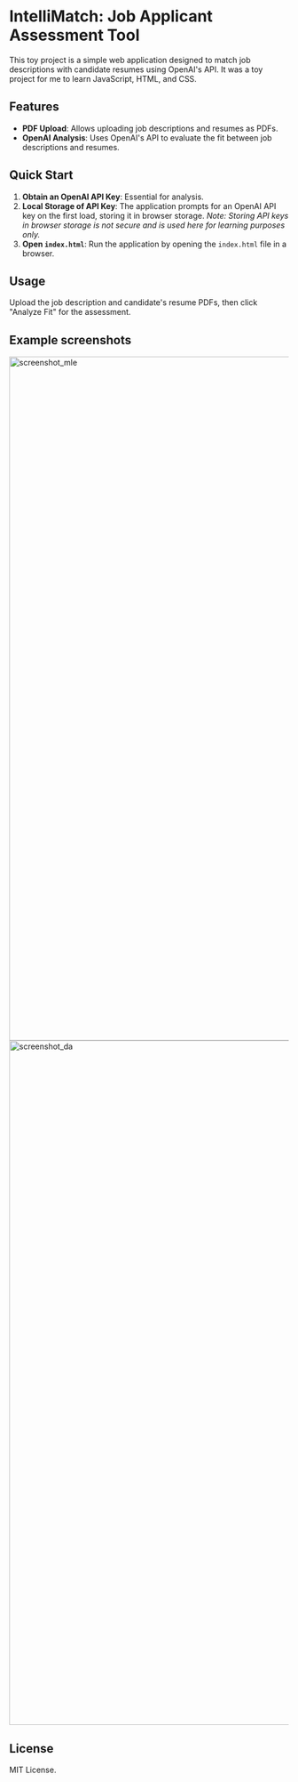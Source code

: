# IntelliMatch: Job Applicant Assessment Tool

This toy project is a simple web application designed to match job descriptions with candidate resumes using OpenAI's API. It was a toy project for me to learn JavaScript, HTML, and CSS.

## Features
- **PDF Upload**: Allows uploading job descriptions and resumes as PDFs.
- **OpenAI Analysis**: Uses OpenAI's API to evaluate the fit between job descriptions and resumes.

## Quick Start
1. **Obtain an OpenAI API Key**: Essential for analysis.
2. **Local Storage of API Key**: The application prompts for an OpenAI API key on the first load, storing it in browser storage. *Note: Storing API keys in browser storage is not secure and is used here for learning purposes only.*
3. **Open `index.html`**: Run the application by opening the `index.html` file in a browser.

## Usage
Upload the job description and candidate's resume PDFs, then click "Analyze Fit" for the assessment.

## Example screenshots

<img width="1230" alt="screenshot_mle" src="https://github.com/alex000kim/IntelliMatch/assets/17241029/6e26c74b-b715-4432-80a1-9727e82cfd8f">
<img width="1231" alt="screenshot_da" src="https://github.com/alex000kim/IntelliMatch/assets/17241029/fd8d0249-a4e7-4dea-9861-491e6bebe481">


## License
MIT License.

